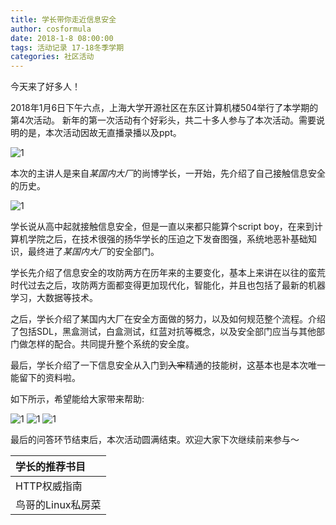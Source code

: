 ```yaml
---
title: 学长带你走近信息安全
author: cosformula
date: 2018-1-8 08:00:00
tags: 活动记录 17-18冬季学期
categories: 社区活动
---
```

今天来了好多人！

2018年1月6日下午六点，上海大学开源社区在东区计算机楼504举行了本学期的第4次活动。
新年的第一次活动有个好彩头，共二十多人参与了本次活动。需要说明的是，本次活动因故无直播录播以及ppt。

![1](/img/18冬/4.1.jpg)

本次的主讲人是来自*某国内大厂*的尚博学长，一开始，先介绍了自己接触信息安全的历史。

![1](/img/18冬/4.2.jpg)

学长说从高中起就接触信息安全，但是一直以来都只能算个script boy，在来到计算机学院之后，在技术很强的扬华学长的压迫之下发奋图强，系统地恶补基础知识，最终进了*某国内大厂*的安全部门。

<!--more-->

学长先介绍了信息安全的攻防两方在历年来的主要变化，基本上来讲在以往的蛮荒时代过去之后，攻防两方面都变得更加现代化，智能化，并且也包括了最新的机器学习，大数据等技术。

之后，学长介绍了某国内大厂在安全方面做的努力，以及如何规范整个流程。介绍了包括SDL，黑盒测试，白盒测试，红蓝对抗等概念，以及安全部门应当与其他部门做怎样的配合。共同提升整个系统的安全度。

最后，学长介绍了一下信息安全从入门到<span style="text-decoration:line-through">入牢</span>精通的技能树，这基本也是本次唯一能留下的资料啦。

如下所示，希望能给大家带来帮助:

![1](/img/18冬/4.4.png)
![1](/img/18冬/4.5.png)
![1](/img/18冬/4.6.png)

最后的问答环节结束后，本次活动圆满结束。欢迎大家下次继续前来参与～

| 学长的推荐书目 |
| :------- |
| HTTP权威指南 |
| 鸟哥的Linux私房菜 |


